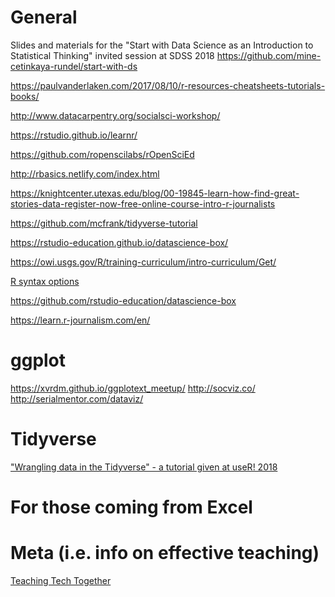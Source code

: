 




# General

Slides and materials for the "Start with Data Science as an Introduction to Statistical Thinking" invited session at SDSS 2018
https://github.com/mine-cetinkaya-rundel/start-with-ds

https://paulvanderlaken.com/2017/08/10/r-resources-cheatsheets-tutorials-books/

http://www.datacarpentry.org/socialsci-workshop/

https://rstudio.github.io/learnr/

https://github.com/ropenscilabs/rOpenSciEd

http://rbasics.netlify.com/index.html

https://knightcenter.utexas.edu/blog/00-19845-learn-how-find-great-stories-data-register-now-free-online-course-intro-r-journalists

https://github.com/mcfrank/tidyverse-tutorial

https://rstudio-education.github.io/datascience-box/

https://owi.usgs.gov/R/training-curriculum/intro-curriculum/Get/

[R syntax options](http://www.science.smith.edu/~amcnamara/Syntax-cheatsheet.pdf)

https://github.com/rstudio-education/datascience-box

https://learn.r-journalism.com/en/

# ggplot

https://xvrdm.github.io/ggplotext_meetup/
http://socviz.co/
http://serialmentor.com/dataviz/

# Tidyverse
["Wrangling data in the Tidyverse" - a tutorial given at useR! 2018](https://github.com/drsimonj/tidyverse_tutorial-useR2018)

# For those coming from Excel
[How To Use R With Excel: A Comprehensive Guide to Transitioning from Excel to R]:(http://rpubs.com/acolumbus/how-to-use-r-with-excel)

# Meta (i.e. info on effective teaching)
[Teaching Tech Together](http://teachtogether.tech/)
